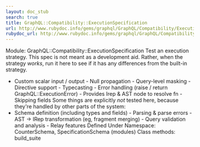 ```yaml
---
layout: doc_stub
search: true
title: GraphQL::Compatibility::ExecutionSpecification
url: http://www.rubydoc.info/gems/graphql/GraphQL/Compatibility/ExecutionSpecification
rubydoc_url: http://www.rubydoc.info/gems/graphql/GraphQL/Compatibility/ExecutionSpecification
---
```


Module: GraphQL::Compatibility::ExecutionSpecification
Test an execution strategy. This spec is not meant as a development
aid. Rather, when the strategy _works_, run it here to see if it has
any differences from the built-in strategy. 
- Custom scalar input / output - Null propagation - Query-level
masking - Directive support - Typecasting - Error handling (raise /
return GraphQL::ExecutionError) - Provides Irep & AST node to
resolve fn - Skipping fields 
Some things are explicitly _not_ tested here, because they're
handled by other parts of the system: 
- Schema definition (including types and fields) - Parsing & parse
errors - AST -> IRep transformation (eg, fragment merging) - Query
validation and analysis - Relay features 
Defined Under Namespace:
CounterSchema, SpecificationSchema (modules)
Class methods:
build_suite

